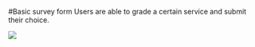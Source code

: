 #Basic survey form
Users are able to grade a certain service and submit their choice.

<img src="/design/desktop-design.jpg">

